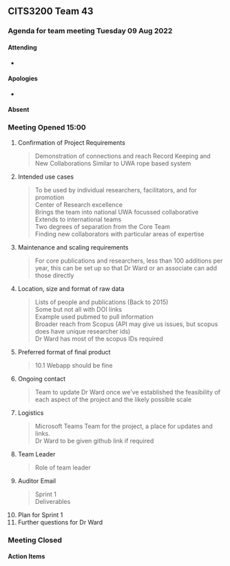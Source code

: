 ## CITS3200 Team 43

### Agenda for team meeting Tuesday 09 Aug 2022

#### Attending
*

#### Apologies
* 

#### Absent

### Meeting Opened 15:00

1. Confirmation of Project Requirements
    > Demonstration of connections and reach
    > Record Keeping and New Collaborations
    > Similar to UWA rope based system
    > 
2. Intended use cases
    > To be used by individual researchers, facilitators, and for promotion <br>
    > Center of Research excellence <br>
    > Brings the team into national UWA focussed collaborative <br>
    > Extends to international teams <br>
    > Two degrees of separation from the Core Team <br>
    > Finding new collaborators with particular areas of expertise
3. Maintenance and scaling requirements
    > For core publications and researchers, less than 100 additions per year, this can be set up so that Dr Ward or an associate can add those directly
4. Location, size and format of raw data
    > Lists of people and publications (Back to 2015) <br>
    > Some but not all with DOI links <br>
    > Example used pubmed to pull information <br>
    > Broader reach from Scopus (API may give us issues, but scopus does have unique researcher ids) <br>
    > Dr Ward has most of the scopus IDs required
5. Preferred format of final product
    >10.1 Webapp should be fine
6. Ongoing contact<br>
    >Team to update Dr Ward once we've established the feasibility of each aspect of the project and the likely possible scale
7. Logistics<br>
    > Microsoft Teams Team for the project, a place for updates and links.<br>
    Dr Ward to be given github link if required
8. Team Leader<br>
    > Role of team leader
9. Auditor Email<br>
    > Sprint 1 <br>
    > Deliverables <br>
10. Plan for Sprint 1
11. Further questions for Dr Ward

### Meeting Closed 

#### Action Items
